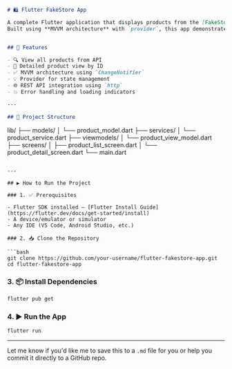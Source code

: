 
```markdown
# 🛍️ Flutter FakeStore App

A complete Flutter application that displays products from the [FakeStore API](https://fakestoreapi.com/).  
Built using **MVVM architecture** with `provider`, this app demonstrates clean code structure, state management, and API integration.


## 🚀 Features

- 🔍 View all products from API  
- 📄 Detailed product view by ID  
- ✅ MVVM architecture using `ChangeNotifier`  
- 💡 Provider for state management  
- 🌐 REST API integration using `http`  
- 💥 Error handling and loading indicators  

---

## 📂 Project Structure

```

lib/
├── models/
│   └── product\_model.dart
├── services/
│   └── product\_service.dart
├── viewmodels/
│   └── product\_view\_model.dart
├── screens/
│   ├── product\_list\_screen.dart
│   └── product\_detail\_screen.dart
└── main.dart

````

---

## ▶️ How to Run the Project

### 1. ✅ Prerequisites

- Flutter SDK installed — [Flutter Install Guide](https://flutter.dev/docs/get-started/install)  
- A device/emulator or simulator  
- Any IDE (VS Code, Android Studio, etc.)

### 2. 📥 Clone the Repository

```bash
git clone https://github.com/your-username/flutter-fakestore-app.git
cd flutter-fakestore-app
````

### 3. 📦 Install Dependencies

```bash
flutter pub get
```

### 4. ▶️ Run the App

```bash
flutter run
```


---

Let me know if you'd like me to save this to a `.md` file for you or help you commit it directly to a GitHub repo.
```
